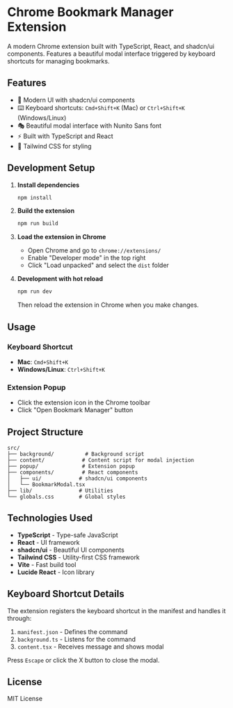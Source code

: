 # Chrome Bookmark Manager Extension

A modern Chrome extension built with TypeScript, React, and shadcn/ui components. Features a beautiful modal interface triggered by keyboard shortcuts for managing bookmarks.

## Features

- 🎨 Modern UI with shadcn/ui components
- ⌨️ Keyboard shortcuts: `Cmd+Shift+K` (Mac) or `Ctrl+Shift+K` (Windows/Linux)
- 🎭 Beautiful modal interface with Nunito Sans font
- ⚡ Built with TypeScript and React
- 🎯 Tailwind CSS for styling

## Development Setup

1. **Install dependencies**
   ```bash
   npm install
   ```

2. **Build the extension**
   ```bash
   npm run build
   ```

3. **Load the extension in Chrome**
   - Open Chrome and go to `chrome://extensions/`
   - Enable "Developer mode" in the top right
   - Click "Load unpacked" and select the `dist` folder

4. **Development with hot reload**
   ```bash
   npm run dev
   ```
   Then reload the extension in Chrome when you make changes.

## Usage

### Keyboard Shortcut
- **Mac**: `Cmd+Shift+K`
- **Windows/Linux**: `Ctrl+Shift+K`

### Extension Popup
- Click the extension icon in the Chrome toolbar
- Click "Open Bookmark Manager" button

## Project Structure

```
src/
├── background/          # Background script
├── content/            # Content script for modal injection
├── popup/              # Extension popup
├── components/         # React components
│   ├── ui/            # shadcn/ui components
│   └── BookmarkModal.tsx
├── lib/               # Utilities
└── globals.css        # Global styles
```

## Technologies Used

- **TypeScript** - Type-safe JavaScript
- **React** - UI framework
- **shadcn/ui** - Beautiful UI components
- **Tailwind CSS** - Utility-first CSS framework
- **Vite** - Fast build tool
- **Lucide React** - Icon library

## Keyboard Shortcut Details

The extension registers the keyboard shortcut in the manifest and handles it through:
1. `manifest.json` - Defines the command
2. `background.ts` - Listens for the command
3. `content.tsx` - Receives message and shows modal

Press `Escape` or click the X button to close the modal.

## License

MIT License